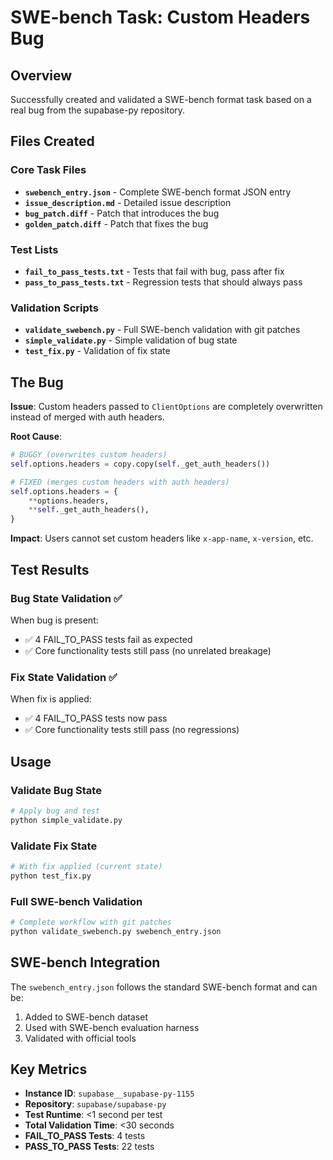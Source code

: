 # SWE-bench Task: Custom Headers Bug

## Overview
Successfully created and validated a SWE-bench format task based on a real bug from the supabase-py repository.

## Files Created

### Core Task Files
- **`swebench_entry.json`** - Complete SWE-bench format JSON entry
- **`issue_description.md`** - Detailed issue description  
- **`bug_patch.diff`** - Patch that introduces the bug
- **`golden_patch.diff`** - Patch that fixes the bug

### Test Lists
- **`fail_to_pass_tests.txt`** - Tests that fail with bug, pass after fix
- **`pass_to_pass_tests.txt`** - Regression tests that should always pass

### Validation Scripts
- **`validate_swebench.py`** - Full SWE-bench validation with git patches
- **`simple_validate.py`** - Simple validation of bug state
- **`test_fix.py`** - Validation of fix state

## The Bug
**Issue**: Custom headers passed to `ClientOptions` are completely overwritten instead of merged with auth headers.

**Root Cause**: 
```python
# BUGGY (overwrites custom headers)
self.options.headers = copy.copy(self._get_auth_headers())

# FIXED (merges custom headers with auth headers)  
self.options.headers = {
    **options.headers,
    **self._get_auth_headers(),
}
```

**Impact**: Users cannot set custom headers like `x-app-name`, `x-version`, etc.

## Test Results

### Bug State Validation ✅
When bug is present:
- ✅ 4 FAIL_TO_PASS tests fail as expected
- ✅ Core functionality tests still pass (no unrelated breakage)

### Fix State Validation ✅  
When fix is applied:
- ✅ 4 FAIL_TO_PASS tests now pass
- ✅ Core functionality tests still pass (no regressions)

## Usage

### Validate Bug State
```bash
# Apply bug and test
python simple_validate.py
```

### Validate Fix State  
```bash
# With fix applied (current state)
python test_fix.py
```

### Full SWE-bench Validation
```bash
# Complete workflow with git patches
python validate_swebench.py swebench_entry.json
```

## SWE-bench Integration
The `swebench_entry.json` follows the standard SWE-bench format and can be:
1. Added to SWE-bench dataset
2. Used with SWE-bench evaluation harness
3. Validated with official tools

## Key Metrics
- **Instance ID**: `supabase__supabase-py-1155`
- **Repository**: `supabase/supabase-py`  
- **Test Runtime**: <1 second per test
- **Total Validation Time**: <30 seconds
- **FAIL_TO_PASS Tests**: 4 tests
- **PASS_TO_PASS Tests**: 22 tests